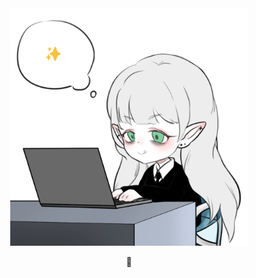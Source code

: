 <div align="center">
   <img src="./doxxaebi_bubble2.png" width=380px>  
     
   
   🦋
 

   
</div>
